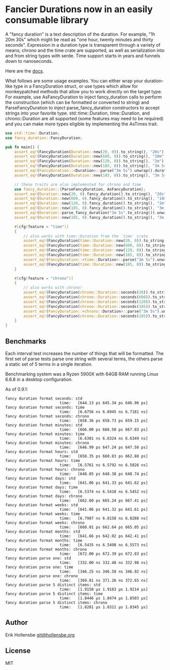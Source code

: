# Fancier Durations now in an easily consumable library

A "fancy duration" is a text description of the duration. For example, "1h 20m 30s" which might be read as "one hour, twenty minutes and thirty seconds". Expression in a duration type is transparent through a variety of means; chrono and the time crate are supported, as well as serialization into and from string types with serde. Time support starts in years and funnels down to nanoseconds.

Here are the [docs](https://docs.rs/fancy_duration).

What follows are some usage examples. You can either wrap your duration-like type in a FancyDuration struct, or use types which allow for monkeypatched methods that allow you to work directly on the target type. For example, use AsFancyDuration to inject fancy_duration calls to perform the construction (which can be formatted or converted to string) and ParseFancyDuration to inject parse_fancy_duration constructors to accept strings into your favorite type. std::time::Duration, time::Duration, and chrono::Duration are all supported (some features may need to be required) and you can make more types eligible by implementing the AsTimes trait.

```rust
use std::time::Duration;
use fancy_duration::FancyDuration;

pub fn main() {
    assert_eq!(FancyDuration(Duration::new(20, 0)).to_string(), "20s");
    assert_eq!(FancyDuration(Duration::new(600, 0)).to_string(), "10m");
    assert_eq!(FancyDuration(Duration::new(120, 0)).to_string(), "2m");
    assert_eq!(FancyDuration(Duration::new(185, 0)).to_string(), "3m 5s");
    assert_eq!(FancyDuration::<Duration>::parse("3m 5s").unwrap().duration(), Duration::new(185, 0));
    assert_eq!(FancyDuration(Duration::new(185, 0)).to_string(), "3m 5s");

    // these traits are also implemented for chrono and time
    use fancy_duration::{ParseFancyDuration, AsFancyDuration};
    assert_eq!(Duration::new(20, 0).fancy_duration().to_string(), "20s");
    assert_eq!(Duration::new(600, 0).fancy_duration().to_string(), "10m");
    assert_eq!(Duration::new(120, 0).fancy_duration().to_string(), "2m");
    assert_eq!(Duration::new(185, 0).fancy_duration().to_string(), "3m 5s");
    assert_eq!(Duration::parse_fancy_duration("3m 5s".to_string()).unwrap(), Duration::new(185, 0));
    assert_eq!(Duration::new(185, 0).fancy_duration().to_string(), "3m 5s");

    #[cfg(feature = "time")]
    {
        // also works with time::Duration from the `time` crate
        assert_eq!(FancyDuration(time::Duration::new(20, 0)).to_string(), "20s");
        assert_eq!(FancyDuration(time::Duration::new(600, 0)).to_string(), "10m");
        assert_eq!(FancyDuration(time::Duration::new(120, 0)).to_string(), "2m");
        assert_eq!(FancyDuration(time::Duration::new(185, 0)).to_string(), "3m 5s");
        assert_eq!(FancyDuration::<time::Duration>::parse("3m 5s").unwrap().duration(), time::Duration::new(185, 0));
        assert_eq!(FancyDuration(time::Duration::new(185, 0)).to_string(), "3m 5s");
    }

    #[cfg(feature = "chrono")]
    {
        // also works with chrono!
        assert_eq!(FancyDuration(chrono::Duration::seconds(20)).to_string(), "20s");
        assert_eq!(FancyDuration(chrono::Duration::seconds(600)).to_string(), "10m");
        assert_eq!(FancyDuration(chrono::Duration::seconds(120)).to_string(), "2m");
        assert_eq!(FancyDuration(chrono::Duration::seconds(185)).to_string(), "3m 5s");
        assert_eq!(FancyDuration::<chrono::Duration>::parse("3m 5s").unwrap().duration(), chrono::Duration::seconds(185));
        assert_eq!(FancyDuration(chrono::Duration::seconds(185)).to_string(), "3m 5s");
    }
}
```

## Benchmarks

Each interval test increases the number of things that will be formatted. The first set of parse tests parse one string with several terms, the others parse a static set of 5 terms in a single iteration.

Benchmarking system was a Ryzen 5900X with 64GB RAM running Linux 6.6.8 in a desktop configuration.

As of 0.9.1:

```
fancy duration format seconds: std
                        time:   [644.13 ps 645.34 ps 646.96 ps]
fancy duration format seconds: time
                        time:   [6.6756 ns 6.6945 ns 6.7181 ns]
fancy duration format seconds: chrono
                        time:   [658.36 ps 658.73 ps 659.15 ps]
fancy duration format minutes: std
                        time:   [666.00 ps 666.50 ps 667.03 ps]
fancy duration format minutes: time
                        time:   [6.6301 ns 6.6324 ns 6.6349 ns]
fancy duration format minutes: chrono
                        time:   [646.99 ps 647.24 ps 647.50 ps]
fancy duration format hours: std
                        time:   [658.35 ps 660.83 ps 662.88 ps]
fancy duration format hours: time
                        time:   [6.5761 ns 6.5792 ns 6.5826 ns]
fancy duration format hours: chrono
                        time:   [648.05 ps 648.38 ps 648.74 ps]
fancy duration format days: std
                        time:   [641.06 ps 641.33 ps 641.62 ps]
fancy duration format days: time
                        time:   [6.5374 ns 6.5410 ns 6.5452 ns]
fancy duration format days: chrono
                        time:   [662.60 ps 665.24 ps 667.41 ps]
fancy duration format weeks: std
                        time:   [641.06 ps 641.32 ps 641.61 ps]
fancy duration format weeks: time
                        time:   [6.7987 ns 6.8158 ns 6.8288 ns]
fancy duration format weeks: chrono
                        time:   [660.01 ps 662.64 ps 665.05 ps]
fancy duration format months: std
                        time:   [641.66 ps 642.02 ps 642.41 ps]
fancy duration format months: time
                        time:   [6.5435 ns 6.5498 ns 6.5573 ns]
fancy duration format months: chrono
                        time:   [672.00 ps 672.39 ps 672.83 ps]
fancy duration parse one: std
                        time:   [332.00 ns 332.48 ns 332.98 ns]
fancy duration parse one: time
                        time:   [346.25 ns 346.58 ns 346.92 ns]
fancy duration parse one: chrono
                        time:   [369.81 ns 371.26 ns 372.65 ns]
fancy duration parse 5 distinct items: std
                        time:   [1.9150 µs 1.9183 µs 1.9214 µs]
fancy duration parse 5 distinct items: time
                        time:   [1.8446 µs 1.8474 µs 1.8503 µs]
fancy duration parse 5 distinct items: chrono
                        time:   [1.8281 µs 1.8311 µs 1.8345 µs]
```

## Author

Erik Hollensbe <git@hollensbe.org>

## License

MIT
